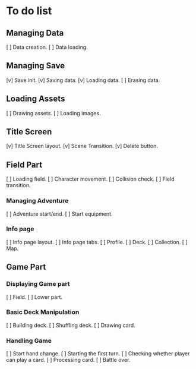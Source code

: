 # To do list

## Managing Data

[ ] Data creation.
[ ] Data loading.

## Managing Save

[v] Save init.
[v] Saving data.
[v] Loading data.
[ ] Erasing data.

## Loading Assets

[ ] Drawing assets.
[ ] Loading images.

## Title Screen

[v] Title Screen layout.
[v] Scene Transition.
[v] Delete button.

## Field Part

[ ] Loading field.
[ ] Character movement.
[ ] Collision check.
[ ] Field transition.

### Managing Adventure

[ ] Adventure start/end.
[ ] Start equipment.

### Info page

[ ] Info page layout.
[ ] Info page tabs.
[ ] Profile.
[ ] Deck.
[ ] Collection.
[ ] Map.

## Game Part

### Displaying Game part

[ ] Field.
[ ] Lower part.

### Basic Deck Manipulation

[ ] Building deck.
[ ] Shuffling deck.
[ ] Drawing card.

### Handling Game

[ ] Start hand change.
[ ] Starting the first turn.
[ ] Checking whether player can play a card.
[ ] Processing card.
[ ] Battle over.